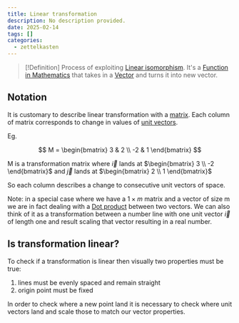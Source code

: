 ```yaml
---
title: Linear transformation
description: No description provided.
date: 2025-02-14
tags: []
categories:
  - zettelkasten
---
```


> [!Definition]
> Process of exploiting [Linear isomorphism](Linear%20isomorphism). It's a [Function in Mathematics](Function%20in%20Mathematics.md) that takes in a [Vector](Vector.md) and turns it into new vector. 

## Notation

It is customary to describe linear transformation with a [matrix](Matrix.md). Each column of matrix corresponds to change in values of [unit vectors](Unit%20Vector.md).

Eg.

 $$ M = \begin{bmatrix} 3 & 2 \\ -2 & 1 \end{bmatrix} $$

M is a transformation matrix where $\vec{i}$ lands at $\begin{bmatrix} 3 \\ -2 \end{bmatrix}$ and  $\vec{j}$ lands at $\begin{bmatrix} 2 \\ 1 \end{bmatrix}$

So each column describes a change to consecutive unit vectors of space. 

Note: in a special case where we have a $1 \times m$ matrix and a vector of size m we are in fact dealing with a [Dot product](Dot%20product.md) between two vectors. We can also think of it as a transformation between a number line with one unit vector $\vec{i}$ of length one and result scaling that vector resulting in a real number. 

## Is transformation linear?

To check if a transformation is linear then visually two properties must be true:

1. lines must be evenly spaced and remain straight
2. origin point must be fixed

In order to check where a new point land it is necessary to check where unit vectors land and scale those to match our vector properties.
